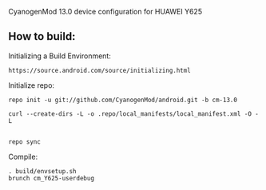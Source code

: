 CyanogenMod 13.0 device configuration for HUAWEI Y625


How to build:
-------------

Initializing a Build Environment:

    https://source.android.com/source/initializing.html

Initialize repo:

    repo init -u git://github.com/CyanogenMod/android.git -b cm-13.0

    curl --create-dirs -L -o .repo/local_manifests/local_manifest.xml -O -L 
    
    
    repo sync
    
Compile:

    . build/envsetup.sh
    brunch cm_Y625-userdebug

